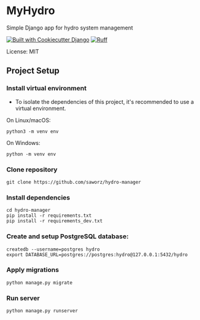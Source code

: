 # MyHydro

Simple Django app for hydro system management

[![Built with Cookiecutter Django](https://img.shields.io/badge/built%20with-Cookiecutter%20Django-ff69b4.svg?logo=cookiecutter)](https://github.com/cookiecutter/cookiecutter-django/)
[![Ruff](https://img.shields.io/endpoint?url=https://raw.githubusercontent.com/astral-sh/ruff/main/assets/badge/v2.json)](https://github.com/astral-sh/ruff)

License: MIT

## Project Setup

### Install virtual environment

- To isolate the dependencies of this project, it's recommended to use a virtual environment.

On Linux/macOS:

```
python3 -m venv env
```
On Windows:
```
python -m venv env
```

### Clone repository
```
git clone https://github.com/saworz/hydro-manager
```

### Install dependencies
```
cd hydro-manager
pip install -r requirements.txt
pip install -r requirements_dev.txt
```

### Create and setup PostgreSQL database:
```
createdb --username=postgres hydro
export DATABASE_URL=postgres://postgres:hydro@127.0.0.1:5432/hydro
```

### Apply migrations
```
python manage.py migrate
```

### Run server
```
python manage.py runserver
```
